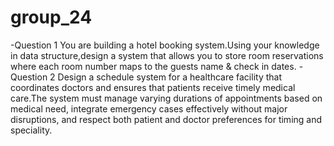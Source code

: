 # group_24

-Question 1
You are building a hotel booking system.Using your knowledge in data structure,design a system that allows you to store room reservations where each room number maps to the guests name &  check in dates.
-Question 2
Design a schedule system for a healthcare facility that coordinates doctors and ensures that patients receive timely medical care.The system must manage varying durations of appointments based on medical need, integrate emergency cases effectively without major disruptions, and respect both patient and doctor preferences for timing and speciality.
